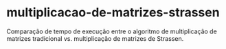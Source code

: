 # multiplicacao-de-matrizes-strassen
Comparação de tempo de execução entre o algoritmo de multiplicação de matrizes tradicional vs. multiplicação de matrizes de Strassen.

